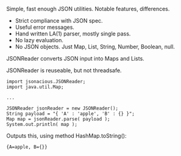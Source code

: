 Simple, fast enough JSON utilities. Notable features, differences.

 - Strict compliance with JSON spec.
 - Useful error messages.
 - Hand written LA(1) parser, mostly single pass.
 - No lazy evaluation.
 - No JSON objects. Just Map, List, String, Number, Boolean, null.

JSONReader converts JSON input into Maps and Lists.


JSONReader is reuseable, but not threadsafe.


    import jsonacious.JSONReader;
    import java.util.Map;

    ...
    
    JSONReader jsonReader = new JSONReader();
    String payload = "{ 'A' : 'apple', 'B' : {} }";
    Map map = jsonReader.parse( payload );
    System.out.println( map );

Outputs this, using method HashMap.toString():

    {A=apple, B={}}


